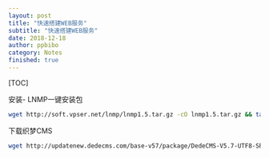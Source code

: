 ```yaml
---
layout: post
title: "快速搭建WEB服务"
subtitle: "快速搭建WEB服务"
date: 2018-12-18
author: ppbibo
category: Notes
finished: true
---
```

[TOC]



安装- LNMP一键安装包

```bash
wget http://soft.vpser.net/lnmp/lnmp1.5.tar.gz -cO lnmp1.5.tar.gz && tar zxf lnmp1.5.tar.gz && cd lnmp1.5 && ./install.sh lnmp
```



下载织梦CMS

```bash
wget http://updatenew.dedecms.com/base-v57/package/DedeCMS-V5.7-UTF8-SP2.tar.gz && tar -zxvf DedeCMS-V5.7-UTF8-SP2.tar.gz
```

